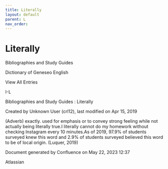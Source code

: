 ```yaml
---
title: Literally
layout: default
parent: L
nav_order:
---
```


# Literally

Bibliographies and Study Guides

Dictionary of Geneseo English

View All Entries

I-L

Bibliographies and Study Guides : Literally

Created by  Unknown User (crl12), last modified on Apr 15, 2019

(Adverb) exactly. used for emphasis or to convey strong feeling while not actually being literally true.I literally cannot do my homework without checking Instagram every 10 minutes.As of 2019, 97.9% of students surveyed knew this word and 2.9% of students surveyed believed this word to be of local origin. (Luquer, 2019)

Document generated by Confluence on May 22, 2023 12:37

Atlassian
